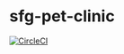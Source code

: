 # sfg-pet-clinic
[![CircleCI](https://circleci.com/gh/sajadparacha/sfg-pet-clinic.svg?style=svg)](https://circleci.com/gh/sajadparacha/sfg-pet-clinic)